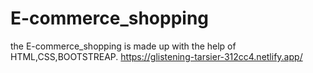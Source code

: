 # E-commerce_shopping
the E-commerce_shopping is made up with the help of HTML,CSS,BOOTSTREAP. 
https://glistening-tarsier-312cc4.netlify.app/
